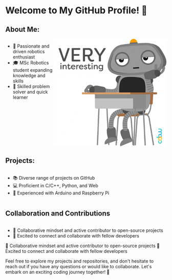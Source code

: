 # Welcome to My GitHub Profile! 👋

## About Me:

<div style="display: flex;">
    <div style="flex: 30%;">
        <ul>
            <li>🤖 Passionate and driven robotics enthusiast</li>
            <li>🎓 MSc Robotics student expanding knowledge and skills</li>
            <li>🔧 Skilled problem solver and quick learner</li>
        </ul>
    </div>
    <div style="flex: 70%;">
        <img src="https://github.com/Jubu-Jubu/Jubu-Jubu/blob/main/giphy2.gif" alt="Profile GIF">
    </div>
</div>


## Projects:


<div style="display: flex;">
    <div style="flex: 100%;">
        <ul>
            <li>📚 Diverse range of projects on GitHub</li>
            <li>💻 Proficient in C/C++, Python, and Web</li>
            <li>🔌 Experienced with Arduino and Raspberry Pi</li>
        </ul>
    </div>
</div>


## Collaboration and Contributions

<div style="display: flex;">
    <div style="flex: 100%;">
        <ul>
            <li>🤝 Collaborative mindset and active contributor to open-source projects</li>
            <li>🌟 Excited to connect and collaborate with fellow developers</li>
        </ul>
    </div>
</div>
🤝 Collaborative mindset and active contributor to open-source projects
🌟 Excited to connect and collaborate with fellow developers

Feel free to explore my projects and repositories, and don't hesitate to reach out if you have any questions or would like to collaborate. Let's embark on an exciting coding journey together! 🚀

<!--
**Jubu-Jubu/Jubu-Jubu** is a ✨ _special_ ✨ repository because its `README.md` (this file) appears on your GitHub profile.

Here are some ideas to get you started:

- 🔭 I’m currently working on ...
- 🌱 I’m currently learning ...
- 👯 I’m looking to collaborate on ...
- 🤔 I’m looking for help with ...
- 💬 Ask me about ...
- 📫 How to reach me: ...
- 😄 Pronouns: ...
- ⚡ Fun fact: ...
-->
